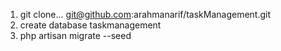1. git clone... git@github.com:arahmanarif/taskManagement.git
2. create database taskmanagement
3. php artisan migrate --seed

